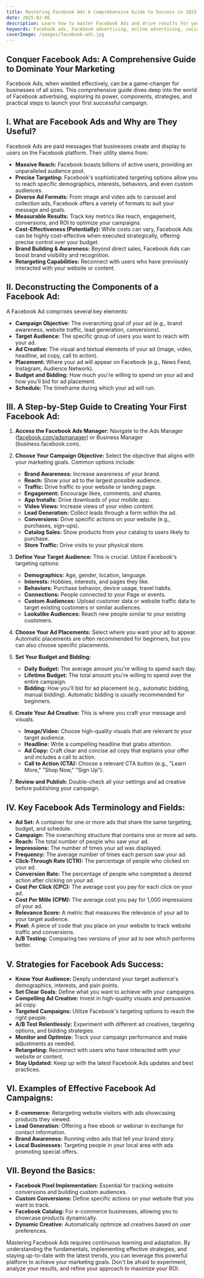 ```yaml
---
title: Mastering Facebook Ads A Comprehensive Guide to Success in 2025
date: 2025-02-06
description: Learn how to master Facebook Ads and drive results for your business in 2025. Discover unique strategies, step-by-step instructions, and best practices to create successful ad campaigns.
keywords: Facebook ads, Facebook advertising, online advertising, social media marketing, digital marketing
coverImage: /images/facebook-ads.jpg
---
```


## Conquer Facebook Ads: A Comprehensive Guide to Dominate Your Marketing

Facebook Ads, when wielded effectively, can be a game-changer for businesses of all sizes. This comprehensive guide dives deep into the world of Facebook advertising, exploring its power, components, strategies, and practical steps to launch your first successful campaign.

## I. What are Facebook Ads and Why are They Useful?

Facebook Ads are paid messages that businesses create and display to users on the Facebook platform.  Their utility stems from:

  * **Massive Reach:** Facebook boasts billions of active users, providing an unparalleled audience pool.
  * **Precise Targeting:**  Facebook's sophisticated targeting options allow you to reach specific demographics, interests, behaviors, and even custom audiences.
  * **Diverse Ad Formats:** From image and video ads to carousel and collection ads, Facebook offers a variety of formats to suit your message and goals.
  * **Measurable Results:**  Track key metrics like reach, engagement, conversions, and ROI to optimize your campaigns.
  * **Cost-Effectiveness (Potentially):** While costs can vary, Facebook Ads can be highly cost-effective when executed strategically, offering precise control over your budget.
  * **Brand Building & Awareness:** Beyond direct sales, Facebook Ads can boost brand visibility and recognition.
  * **Retargeting Capabilities:** Reconnect with users who have previously interacted with your website or content.

## II. Deconstructing the Components of a Facebook Ad:

A Facebook Ad comprises several key elements:

  * **Campaign Objective:** The overarching goal of your ad (e.g., brand awareness, website traffic, lead generation, conversions).
  * **Target Audience:** The specific group of users you want to reach with your ad.
  * **Ad Creative:** The visual and textual elements of your ad (image, video, headline, ad copy, call to action).
  * **Placement:** Where your ad will appear on Facebook (e.g., News Feed, Instagram, Audience Network).
  * **Budget and Bidding:** How much you're willing to spend on your ad and how you'll bid for ad placement.
  * **Schedule:** The timeframe during which your ad will run.

## III.  A Step-by-Step Guide to Creating Your First Facebook Ad:

1.  **Access the Facebook Ads Manager:** Navigate to the Ads Manager ([facebook.com/adsmanager](https://www.google.com/url?sa=E&source=gmail&q=https://facebook.com/adsmanager)) or Business Manager (business.facebook.com).

2.  **Choose Your Campaign Objective:** Select the objective that aligns with your marketing goals.  Common options include:

      * **Brand Awareness:** Increase awareness of your brand.
      * **Reach:** Show your ad to the largest possible audience.
      * **Traffic:** Drive traffic to your website or landing page.
      * **Engagement:** Encourage likes, comments, and shares.
      * **App Installs:** Drive downloads of your mobile app.
      * **Video Views:** Increase views of your video content.
      * **Lead Generation:** Collect leads through a form within the ad.
      * **Conversions:** Drive specific actions on your website (e.g., purchases, sign-ups).
      * **Catalog Sales:** Show products from your catalog to users likely to purchase.
      * **Store Traffic:** Drive visits to your physical store.

3.  **Define Your Target Audience:**  This is crucial. Utilize Facebook's targeting options:

      * **Demographics:** Age, gender, location, language.
      * **Interests:** Hobbies, interests, and pages they like.
      * **Behaviors:** Purchase behavior, device usage, travel habits.
      * **Connections:** People connected to your Page or events.
      * **Custom Audiences:** Upload customer data or website traffic data to target existing customers or similar audiences.
      * **Lookalike Audiences:** Reach new people similar to your existing customers.

4.  **Choose Your Ad Placements:** Select where you want your ad to appear.  Automatic placements are often recommended for beginners, but you can also choose specific placements.

5.  **Set Your Budget and Bidding:**

      * **Daily Budget:** The average amount you're willing to spend each day.
      * **Lifetime Budget:** The total amount you're willing to spend over the entire campaign.
      * **Bidding:** How you'll bid for ad placement (e.g., automatic bidding, manual bidding).  Automatic bidding is usually recommended for beginners.

6.  **Create Your Ad Creative:**  This is where you craft your message and visuals.

      * **Image/Video:** Choose high-quality visuals that are relevant to your target audience.
      * **Headline:** Write a compelling headline that grabs attention.
      * **Ad Copy:** Craft clear and concise ad copy that explains your offer and includes a call to action.
      * **Call to Action (CTA):** Choose a relevant CTA button (e.g., "Learn More," "Shop Now," "Sign Up").

7.  **Review and Publish:** Double-check all your settings and ad creative before publishing your campaign.

## IV. Key Facebook Ads Terminology and Fields:

  * **Ad Set:** A container for one or more ads that share the same targeting, budget, and schedule.
  * **Campaign:** The overarching structure that contains one or more ad sets.
  * **Reach:** The total number of people who saw your ad.
  * **Impressions:** The number of times your ad was displayed.
  * **Frequency:** The average number of times each person saw your ad.
  * **Click-Through Rate (CTR):** The percentage of people who clicked on your ad.
  * **Conversion Rate:** The percentage of people who completed a desired action after clicking on your ad.
  * **Cost Per Click (CPC):** The average cost you pay for each click on your ad.
  * **Cost Per Mille (CPM):** The average cost you pay for 1,000 impressions of your ad.
  * **Relevance Score:** A metric that measures the relevance of your ad to your target audience.
  * **Pixel:** A piece of code that you place on your website to track website traffic and conversions.
  * **A/B Testing:** Comparing two versions of your ad to see which performs better.

## V. Strategies for Facebook Ads Success:

  * **Know Your Audience:**  Deeply understand your target audience's demographics, interests, and pain points.
  * **Set Clear Goals:** Define what you want to achieve with your campaigns.
  * **Compelling Ad Creative:**  Invest in high-quality visuals and persuasive ad copy.
  * **Targeted Campaigns:** Utilize Facebook's targeting options to reach the right people.
  * **A/B Test Relentlessly:**  Experiment with different ad creatives, targeting options, and bidding strategies.
  * **Monitor and Optimize:**  Track your campaign performance and make adjustments as needed.
  * **Retargeting:** Reconnect with users who have interacted with your website or content.
  * **Stay Updated:** Keep up with the latest Facebook Ads updates and best practices.

## VI. Examples of Effective Facebook Ad Campaigns:

  * **E-commerce:** Retargeting website visitors with ads showcasing products they viewed.
  * **Lead Generation:** Offering a free ebook or webinar in exchange for contact information.
  * **Brand Awareness:** Running video ads that tell your brand story.
  * **Local Businesses:** Targeting people in your local area with ads promoting special offers.

## VII.  Beyond the Basics:

  * **Facebook Pixel Implementation:**  Essential for tracking website conversions and building custom audiences.
  * **Custom Conversions:** Define specific actions on your website that you want to track.
  * **Facebook Catalog:**  For e-commerce businesses, allowing you to showcase products dynamically.
  * **Dynamic Creative:**  Automatically optimize ad creatives based on user preferences.

Mastering Facebook Ads requires continuous learning and adaptation.  By understanding the fundamentals, implementing effective strategies, and staying up-to-date with the latest trends, you can leverage this powerful platform to achieve your marketing goals.  Don't be afraid to experiment, analyze your results, and refine your approach to maximize your ROI.
